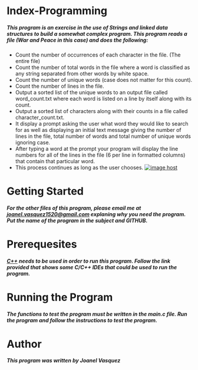 # Index-Programming
##### This program is an exercise in the use of Strings and linked data structures to build a somewhat complex program. This program reads a file (War and Peace in this case) and does the following:
  * Count the number of occurrences of each character in the file. (The entire file)
  * Count the number of total words in the file where a word is classified as any string separated from other words by white space. 
  * Count the number of unique words (case does not matter for this count).
  * Count the number of lines in the file.
  * Output a sorted list of the unique words to an output file called word_count.txt where each word is listed on a line by itself along with its count.
  * Output a sorted list of characters along with their counts in a file called character_count.txt.
  * It display a prompt asking the user what word they would like to search for as well as displaying an initial text message giving the number of lines in the file, total number of words and total number of unique words ignoring case. 
  * After typing a word at the prompt your program will display the line numbers for all of the lines in the file (6 per line in formatted columns) that contain that particular word. 
  * This process continues as long as the user chooses.
<a href="http://imgbox.com/NxUmkgIL" target="_blank"><img src="https://thumbs.imgbox.com/fe/90/NxUmkgIL_t.png" alt="image host"/></a>
# __Getting Started__
##### For the other files of this program, please email me at joanel.vasquez1520@gmail.com explaning why you need the program. Put the name of the program in the subject and GITHUB. 
# __Prerequesites__
##### [C++](http://www.cyberprogrammers.net/2015/11/top-9-best-cc-ides-for-windowsmac-os.html) needs to be used in order to run this program. Follow the link provided that shows some C/C++ IDEs that could be used to run the program. 
# __Running the Program__
##### The functions to test the program must be written in the main.c file. Run the program and follow the instructions to test the program. 
# __Author__
##### This program was written by Joanel Vasquez
